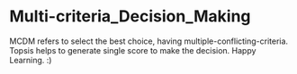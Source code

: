 # Multi-criteria_Decision_Making
MCDM refers to select the best choice, having multiple-conflicting-criteria.
Topsis helps to generate single score to make the decision.
Happy Learning. :)
